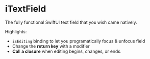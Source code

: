 # iTextField

The fully functional SwiftUI text field that you wish came natively.


Highlights:
* `isEditing` binding to let you programatically focus & unfocus field
* Change the **return key** with a modifier
* **Call a closure** when editing begins, changes, or ends.
